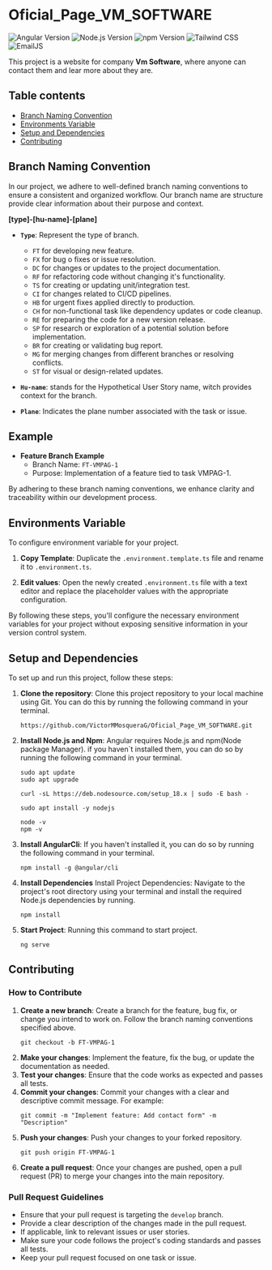 # Oficial_Page_VM_SOFTWARE

![Angular Version](https://img.shields.io/badge/Angular-18.2.10-red)
![Node.js Version](https://img.shields.io/badge/Node.js-23.1.0-brightgreen)
![npm Version](https://img.shields.io/badge/npm-10.9.0-blue)
![Tailwind CSS](https://img.shields.io/badge/Tailwind%20CSS-v3.0-blue)
![EmailJS](https://img.shields.io/badge/EmailJS-Ready-yellow)


This project is a website for company **Vm Software**, where anyone can contact them and lear more about they are. 


## Table contents
- [Branch Naming Convention](#branch-naming-convention)
- [Environments Variable](#environments-variable)
- [Setup and Dependencies](#setup-and-dependencies)
- [Contributing](#contributing)

## Branch Naming Convention

In our project, we adhere to well-defined branch naming conventions to ensure a consistent and organized workflow. Our branch name are structure provide clear information about their purpose and context.

**[type]-[hu-name]-[plane]**

- **`Type`**: Represent the type of branch.
    - `FT` for developing new feature.
    - `FX` for bug o fixes or issue resolution.
    - `DC` for changes or updates to the project documentation.
    - `RF` for refactoring code without changing it's functionality.
    - `TS` for creating or updating unit/integration test.
    - `CI` for changes related to CI/CD pipelines.
    - `HB` for urgent fixes applied directly to production.
    - `CH` for non-functional task like dependency updates or code cleanup.
    - `RE` for preparing the code for a new version release.
    - `SP` for research or exploration of a potential solution before implementation.
    - `BR` for creating or validating bug report.
    - `MG` for merging changes from different branches or resolving conflicts.  
    - `ST` for visual or design-related updates.

- **`Hu-name`**: stands for the Hypothetical User Story name, witch provides context for the branch.
- **`Plane`**: Indicates the plane number associated with the task or issue.

## Example

- **Feature Branch Example**
    - Branch Name: `FT-VMPAG-1`
    - Purpose: Implementation of a feature tied to task VMPAG-1.

By adhering to these branch naming conventions, we enhance clarity and traceability within our development process.


## Environments Variable

To configure environment variable for your project.

1. **Copy Template**: Duplicate the `.environment.template.ts` file and rename it to `.environment.ts`.

2. **Edit values**: Open the newly created `.environment.ts` file with a text editor and replace the placeholder values with the appropriate configuration.


By following these steps, you'll configure the necessary environment variables for your project without exposing sensitive information in your version control system.

## Setup and Dependencies

To set up and run this project, follow these steps:

1. **Clone the repository**: Clone this project repository to your local machine using Git. You can do this by running the following command in your terminal.

    ```
    https://github.com/VictorMMosqueraG/Oficial_Page_VM_SOFTWARE.git
    ```

2. **Install Node.js and Npm**: Angular requires Node.js and npm(Node package Manager). if you haven`t installed them, you can do so by running the following command in your terminal.

    ```
    sudo apt update
    sudo apt upgrade
    ```

    ```
    curl -sL https://deb.nodesource.com/setup_18.x | sudo -E bash -
    ```

    ```
    sudo apt install -y nodejs
    ```

    ```
    node -v
    npm -v
    ```
3. **Install AngularCli**: If you haven't installed it, you can do so by running the following command in your terminal.

    ```
    npm install -g @angular/cli
    ```
4. **Install Dependencies** Install Project Dependencies: Navigate to the project's root directory using your terminal and install the required Node.js dependencies by running.

    ```
    npm install
    ```
5. **Start Project**: Running this command to start project.
    ```
    ng serve
    ```
## Contributing


### How to Contribute

1. **Create a new branch**: Create a branch for the feature, bug fix, or change you intend to work on. Follow the branch naming conventions specified above.
    ```
    git checkout -b FT-VMPAG-1
    ```
2. **Make your changes**: Implement the feature, fix the bug, or update the documentation as needed.
3. **Test your changes**: Ensure that the code works as expected and passes all tests.
4. **Commit your changes**: Commit your changes with a clear and descriptive commit message. For example:
    ```
    git commit -m "Implement feature: Add contact form" -m "Description"
    ```
5. **Push your changes**: Push your changes to your forked repository.
    ```
    git push origin FT-VMPAG-1
    ```
6. **Create a pull request**: Once your changes are pushed, open a pull request (PR) to merge your changes into the main repository.

### Pull Request Guidelines

- Ensure that your pull request is targeting the `develop` branch.
- Provide a clear description of the changes made in the pull request.
- If applicable, link to relevant issues or user stories.
- Make sure your code follows the project's coding standards and passes all tests.
- Keep your pull request focused on one task or issue.

